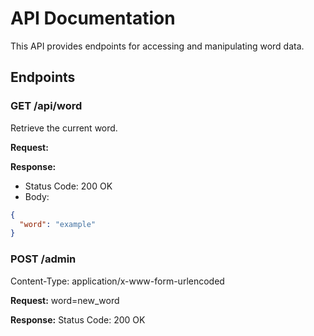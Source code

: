 # API Documentation

This API provides endpoints for accessing and manipulating word data.

## Endpoints

### GET /api/word

Retrieve the current word.

**Request:**

**Response:**

- Status Code: 200 OK
- Body:

```json
{
  "word": "example"
}
```

### POST /admin

Content-Type: application/x-www-form-urlencoded

**Request:**
word=new_word


**Response:**
Status Code: 200 OK